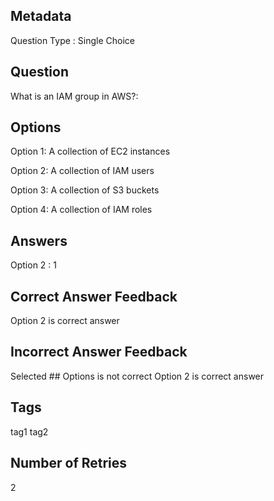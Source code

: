 ## Metadata
Question Type : Single Choice

## Question
What is an IAM group in AWS?:

## Options
Option 1: A collection of EC2 instances

Option 2: A collection of IAM users

Option 3: A collection of S3 buckets

Option 4: A collection of IAM roles

## Answers
Option 2 : 1

## Correct Answer Feedback
Option 2 is correct answer

## Incorrect Answer Feedback
Selected ## Options is not correct Option 2 is correct answer

## Tags
tag1
tag2

## Number of Retries
2
